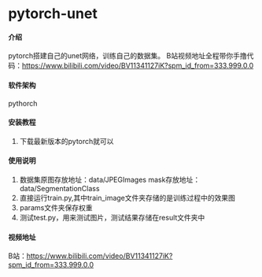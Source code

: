 # pytorch-unet

#### 介绍
pytorch搭建自己的unet网络，训练自己的数据集。
B站视频地址全程带你手撸代码：https://www.bilibili.com/video/BV11341127iK?spm_id_from=333.999.0.0

#### 软件架构
pythorch


#### 安装教程

1.  下载最新版本的pytorch就可以

#### 使用说明

1.  数据集原图存放地址：data/JPEGImages   mask存放地址：data/SegmentationClass
2.  直接运行train.py,其中train_image文件夹存储的是训练过程中的效果图
3.  params文件夹保存权重
4.  测试test.py，用来测试图片，测试结果存储在result文件夹中


#### 视频地址

B站：https://www.bilibili.com/video/BV11341127iK?spm_id_from=333.999.0.0